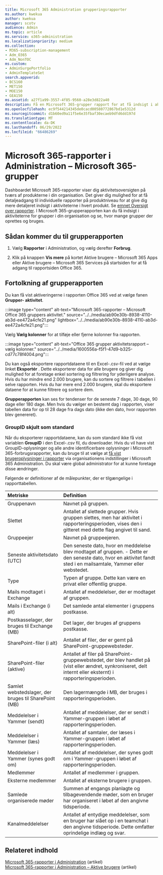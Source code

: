```yaml
---
title: Microsoft 365 Administration grupperingsrapporter
ms.author: kwekua
author: kwekua
manager: scotv
audience: Admin
ms.topic: article
ms.service: o365-administration
ms.localizationpriority: medium
ms.collection:
- M365-subscription-management
- Adm_O365
- Adm_NonTOC
ms.custom:
- AdminSurgePortfolio
- AdminTemplateSet
search.appverid:
- BCS160
- MET150
- MOE150
- GEA150
ms.assetid: a27f1a99-3557-4f85-9560-a28e3d822a40
description: Få en Microsoft 365-grupper rapport for at få indsigt i aktiviteterne for grupper i din organisation og se, hvor mange grupper der oprettes og bruges.
ms.openlocfilehash: ec9f544214345de0cacd00580772867bd1e5312d
ms.sourcegitcommit: d1b60ed9a11f5e6e35fbaf30ecaeb9dfd6dd197d
ms.translationtype: MT
ms.contentlocale: da-DK
ms.lasthandoff: 06/29/2022
ms.locfileid: "66486269"
---
```

# <a name="microsoft-365-reports-in-the-admin-center---microsoft-365-groups"></a>Microsoft 365-rapporter i Administration – Microsoft 365-grupper

Dashboardet Microsoft 365-rapporter viser dig aktivitetsoversigten på tværs af produkterne i din organisation. Det giver dig mulighed for at få detaljeadgang til individuelle rapporter på produktniveau for at give dig mere detaljeret indsigt i aktiviteterne i hvert produkt. Se [emnet Oversigt over rapporter](activity-reports.md). I Microsoft 365-grupperapporten kan du få indsigt i aktiviteterne for grupper i din organisation og se, hvor mange grupper der oprettes og bruges.

## <a name="how-to-get-to-the-groups-report"></a>Sådan kommer du til grupperapporten

1. Vælg **Rapporter** i Administration, og vælg derefter **Forbrug**.

2. Klik på knappen **Vis mere** på kortet Aktive brugere – Microsoft 365 Apps eller Aktive brugere – Microsoft 365 Services på startsiden for at få adgang til rapportsiden Office 365.

## <a name="interpret-the-groups-report"></a>Fortolkning af grupperapporten

Du kan få vist aktiveringerne i rapporten Office 365 ved at vælge fanen **Grupper- aktivitet**.

:::image type="content" alt-text="Microsoft 365-rapporter – Microsoft Office 365 gruppers aktivitet." source="../../media/ab90e30b-8938-4110-ab3d-ee472a4cfe21.png" lightbox="../../media/ab90e30b-8938-4110-ab3d-ee472a4cfe21.png":::

Vælg **Vælg kolonner** for at tilføje eller fjerne kolonner fra rapporten.

:::image type="content" alt-text="Office 365 grupper aktivitetsrapport – vælg kolonner." source="../../media/1600556a-f5f1-47d9-b325-cd77c78f4004.png":::

Du kan også eksportere rapportdataene til en Excel-.csv-fil ved at vælge linket **Eksportér** . Dette eksporterer data for alle brugere og giver dig mulighed for at foretage enkel sortering og filtrering for yderligere analyse. Hvis du har mindre end 2.000 brugere, kan du sortere og filtrere i tabellen i selve rapporten. Hvis du har mere end 2.000 brugere, skal du eksportere dataene for at kunne filtrere og sortere dem.

**Grupperapporten** kan ses for tendenser for de seneste 7 dage, 30 dage, 90 dage eller 180 dage. Men hvis du vælger en bestemt dag i rapporten, viser tabellen data for op til 28 dage fra dags dato (ikke den dato, hvor rapporten blev genereret).

### <a name="groupid-hidden-by-default"></a>GroupID skjult som standard
Når du eksporterer rapportdataene, kan du som standard ikke få vist variablen **GroupID** i den Excel-.csv fil, du downloader. Hvis du vil have vist GroupID-oplysninger og alle andre identificerbare oplysninger i Microsoft 365-forbrugsrapporter, kan du bruge til at vælge at [få vist brugeroplysninger i rapporter](../../admin/activity-reports/activity-reports.md#show-user-details-in-the-reports) via organisationens indstillinger i Microsoft 365 Administration.  Du skal være global administrator for at kunne foretage disse ændringer.

Følgende er definitioner af de målepunkter, der er tilgængelige i rapporttabellen.

|Metriske|Definition|
|:-----|:-----|
|Gruppenavn |Navnet på gruppen. |
|Slettet |Antallet af slettede grupper. Hvis gruppen slettes, men har aktivitet i rapporteringsperioden, vises den i gitteret med dette flag angivet til sand. |
|Gruppeejer |Navnet på gruppeejeren. |
|Seneste aktivitetsdato (UTC) |Den seneste dato, hvor en meddelelse blev modtaget af gruppen. - Dette er den seneste dato, hvor en aktivitet fandt sted i en mailsamtale, Yammer eller webstedet. |
|Type |Typen af gruppe. Dette kan være en privat eller offentlig gruppe. |
|Mails modtaget i Exchange |Antallet af meddelelser, der er modtaget af gruppen.|
|Mails i Exchange (i alt) |Det samlede antal elementer i gruppens postkasse. |
|Postkasselager, der bruges til Exchange (MB) |Det lager, der bruges af gruppens postkasse. |
|SharePoint-filer (i alt) |Antallet af filer, der er gemt på SharePoint-gruppewebsteder. |
|SharePoint-filer (aktive) |Antallet af filer på SharePoint-gruppewebstedet, der blev handlet på (vist eller ændret, synkroniseret, delt internt eller eksternt) i rapporteringsperioden. |
|Samlet webstedslager, der bruges til SharePoint (MB) |Den lagermængde i MB, der bruges i rapporteringsperioden. |
|Meddelelser i Yammer (sendt) |Antallet af meddelelser, der er sendt i Yammer-gruppen i løbet af rapporteringsperioden. |
|Meddelelser i Yammer (læs) |Antallet af samtaler, der læses i Yammer-gruppen i løbet af rapporteringsperioden. |
|Meddelelser i Yammer (synes godt om) |Antallet af meddelelser, der synes godt om i Yammer-gruppen i løbet af rapporteringsperioden. |
|Medlemmer |Antallet af medlemmer i gruppen. |
|Eksterne medlemmer |Antallet af eksterne brugere i gruppen.|
|Samlede organiserede møder  |Summen af engangs planlagte og tilbagevendende møder, som en bruger har organiseret i løbet af den angivne tidsperiode.|
|Kanalmeddelelser  |Antallet af entydige meddelelser, som en bruger har slået op i en teamchat i den angivne tidsperiode. Dette omfatter oprindelige indlæg og svar. |

## <a name="related-content"></a>Relateret indhold

[Microsoft 365-rapporter i Administration](activity-reports.md) (artikel)\
[Microsoft 365-rapporter i Administration – Aktive brugere](../../admin/activity-reports/active-users-ww.md) (artikel)
